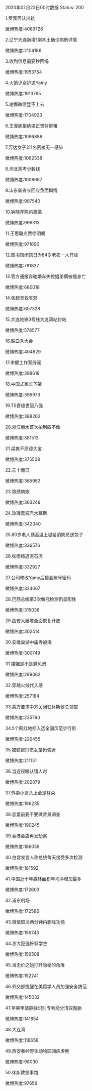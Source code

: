 2020年07月23日00时数据
Status: 200

1.罗晋否认出轨

微博热度:4089726

2.辽宁大连新增1例本土确诊病例详情

微博热度:2104186

3.收到信息需要秒回吗

微博热度:1953754

4.火箭少女护送Yamy

微博热度:1913765

5.谢娜微信登不上去

微博热度:1704923

6.王漫妮拒绝梁正贤付房租

微博热度:1096886

7.万达女子311名密接无一感染

微博热度:1062338

8.河北高考分数线

微博热度:1006667

9.山东新省长回应负面舆情

微博热度:997540

10.钟晓芹陈屿离婚

微博热度:996313

11.王思聪点赞徐明朝

微博热度:971690

12.图书馆闭馆日为84岁老农一人开放

微博热度:781837

13.官方通报奔驰婚车失控姐弟俩被撞身亡

微博热度:680018

14.张起灵救吴邪

微博热度:607328

15.大连地铁3号线大连湾站封站

微博热度:578577

16.脱口秀大会

微博热度:404629

17.李健工作室辟谣

微博热度:398618

18.中国式家长下架

微博热度:396973

19.TS晋级世冠八强

微博热度:388262

20.浙江丽水首次拍到四不像

微博热度:381513

21.梁爽不原谅大宝

微博热度:375508

22.三十而已

微博热度:365982

23.锦绣南歌

微博热度:363249

24.玫瑰荔枝汽水慕斯

微博热度:342340

25.80岁老人顶高温上堤给消防员送包子

微博热度:336576

26.张雨绮遇泥石流

微博热度:332927

27.公司修改Yamy后援会账号密码

微博热度:324067

28.巴西总统第3次新冠检测仍呈阳性

微博热度:315038

29.西安大雁塔全面恢复开放

微博热度:302414

30.安徽巢湖中庙寺被淹

微博热度:300749

31.婚姻是不是避风港

微博热度:299062

32.穿越火线代入感

微博热度:257184

33.美方要求中方关闭驻休斯敦总领馆

微博热度:235790

34.5个网红地标入选全国示范步行街

微博热度:226455

35.被铁锨打伤女童仍昏迷

微博热度:211151

36.当近视眼认错人时

微博热度:202079

37.外卖小哥头上全是耳朵

微博热度:196235

38.恋爱前要不要做背景调查

微博热度:190245

39.香港金店再发劫案

微博热度:186059

40.白宫发言人称总统每天接受多次检测

微博热度:181592

41.中国近十年森林面积年均净增加最多

微博热度:172603

42.浦东机场

微博热度:172586

43.微信取消两分钟内删除功能

微博热度:156743

44.浙大犯强奸罪学生

微博热度:156508

45.当无价之姐打开隐秘的角落

微博热度:152241

46.外交部提醒在美留学人员加强安全防范

微博热度:145032

47.苹果申请静脉识别专利能分清双胞胎

微博热度:141854

48.大连湾

微博热度:118658

49.西安秦岭野生动物园回应虐熊

微博热度:98030

50.休斯敦领事馆

微博热度:97656

